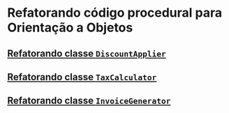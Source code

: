 # Refatorando código procedural para Orientação a Objetos

## [Refatorando classe  `DiscountApplier`](DiscountApplier.md)

## [Refatorando classe `TaxCalculator`](TaxCalculator.md)

## [Refatorando classe `InvoiceGenerator`](InvoiceGenerator.md)
